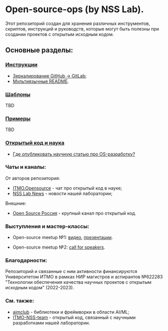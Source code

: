 # Open-source-ops (by NSS Lab).

Этот репозиторий создан для хранения различных инструментов, скриптов, инструкций и руководств, 
которые могут быть полезны при создании проектов с открытым исходным кодом.

## Основные разделы:

### [Инструкции](/tutorials)
- [Зеркалирование GitHub -> GitLab](/tutorials/mirror_repo_to_gitlab.md);
- [Мультиязычные README](/tutorials/create_multilang_readme_files.md).

### [Шаблоны](/templates)

TBD

### [Примеры](/best-practices)

TBD

### [Открытый код и наука](/science)

- [Где опубликовать научную статью про OS-разработку?](/science/journals.md)

### Чаты и каналы:

От авторов репозитория:

- [ITMO.Opensource](https://t.me/itmo_opensource) - чат про открытый код в науке;
- [NSS Lab News](https://t.me/NSS_group) - новости нашей лаборатории;
  
Внешние:

- [Open Source Россия](https://t.me/OpenSourceRu) - крупный канал про открытый код.

### Выступления и мастер-классы:

- Open-source meetup №1: [видео](https://aim.club/publications/scientific-open-source-meetup), 
[презентации](meetups/scios-meetup-1).

- Open-source meetup №2: [call for speakers](https://aim.club/publications/scientific-open-source-meetup-2).


### Благодарности:

Репозиторий и связанные с ним активности финансируются Университетом ИТМО в рамках НИР магистров и аспирантов №622283
"Технологии обеспечения качества научных проектов с открытым исходным кодом" (2022-2023).

### См. также:

- [aimclub](https://github.com/aimclub) - библиотеки и фреймворки в области AI/ML;
- [ITMO-NSS-team](https://github.com/ITMO-NSS-team) - открытый код, связанный с научными разработками нашей лаборатории.